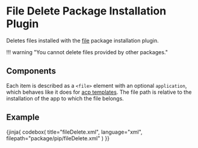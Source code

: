 # File Delete Package Installation Plugin

Deletes files installed with the [file](file.md) package installation plugin.

!!! warning "You cannot delete files provided by other packages."


## Components

Each item is described as a `<file>` element with an optional `application`, which behaves like it does for [acp templates](acp-template.md#application).
The file path is relative to the installation of the app to which the file belongs.

## Example

{jinja{ codebox(
    title="fileDelete.xml",
    language="xml",
    filepath="package/pip/fileDelete.xml"
) }}

